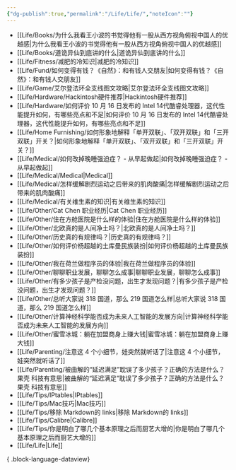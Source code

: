 ```yaml
---
{"dg-publish":true,"permalink":"/Life/Life/","noteIcon":""}
---
```


- [[Life/Books/为什么我看王小波的书觉得他有一股从西方视角俯视中国人的优越感\|为什么我看王小波的书觉得他有一股从西方视角俯视中国人的优越感]]
- [[Life/Books/道诡异仙到底讲的什么\|道诡异仙到底讲的什么]]
- [[Life/Fitness/减肥的冷知识\|减肥的冷知识]]
- [[Life/Fund/如何变得有钱？《自然》：和有钱人交朋友\|如何变得有钱？《自然》：和有钱人交朋友]]
- [[Life/Game/艾尔登法环全支线图文攻略\|艾尔登法环全支线图文攻略]]
- [[Life/Hardware/Hackintosh硬件推荐\|Hackintosh硬件推荐]]
- [[Life/Hardware/如何评价 10 月 16 日发布的 Intel 14代酷睿处理器，这代性能提升如何，有哪些亮点和不足\|如何评价 10 月 16 日发布的 Intel 14代酷睿处理器，这代性能提升如何，有哪些亮点和不足]]
- [[Life/Home Furnishing/如何形象地解释「单开双联」、「双开双联」和「三开双联」开关？\|如何形象地解释「单开双联」、「双开双联」和「三开双联」开关？]]
- [[Life/Medical/如何改掉晚睡强迫症？ - 从早起做起\|如何改掉晚睡强迫症？ - 从早起做起]]
- [[Life/Medical/Medical\|Medical]]
- [[Life/Medical/怎样缓解剧烈运动之后带来的肌肉酸痛\|怎样缓解剧烈运动之后带来的肌肉酸痛]]
- [[Life/Medical/有关维生素的知识\|有关维生素的知识]]
- [[Life/Other/Cat Chen 职业经历\|Cat Chen 职业经历]]
- [[Life/Other/住在方舱医院是什么样的体验\|住在方舱医院是什么样的体验]]
- [[Life/Other/北欧真的是人间净土吗？\|北欧真的是人间净土吗？]]
- [[Life/Other/历史真的有规律吗？\|历史真的有规律吗？]]
- [[Life/Other/如何评价杨超越的土库曼民族装扮\|如何评价杨超越的土库曼民族装扮]]
- [[Life/Other/我在荷兰做程序员的体验\|我在荷兰做程序员的体验]]
- [[Life/Other/聊聊职业发展，聊聊怎么成事\|聊聊职业发展，聊聊怎么成事]]
- [[Life/Other/有多少孩子是产检没问题，出生才发现问题？\|有多少孩子是产检没问题，出生才发现问题？]]
- [[Life/Other/总听大家说 318 国道，那么 219 国道怎么样\|总听大家说 318 国道，那么 219 国道怎么样]]
- [[Life/Other/计算神经科学能否成为未来人工智能的发展方向\|计算神经科学能否成为未来人工智能的发展方向]]
- [[Life/Other/蜜雪冰城：躺在加盟商身上赚大钱\|蜜雪冰城：躺在加盟商身上赚大钱]]
- [[Life/Parenting/注意这 4 个小细节，娃突然就听话了\|注意这 4 个小细节，娃突然就听话了]]
- [[Life/Parenting/被曲解的“延迟满足”耽误了多少孩子？正确的方法是什么？ 果壳 科技有意思\|被曲解的“延迟满足”耽误了多少孩子？正确的方法是什么？ 果壳 科技有意思]]
- [[Life/Tips/IPtables\|IPtables]]
- [[Life/Tips/Mac技巧\|Mac技巧]]
- [[Life/Tips/移除 Markdown的 links\|移除 Markdown的 links]]
- [[Life/Tips/Calibre\|Calibre]]
- [[Life/Tips/你是明白了哪几个基本原理之后而厨艺大增的\|你是明白了哪几个基本原理之后而厨艺大增的]]
- [[Life/Life\|Life]]

{ .block-language-dataview}